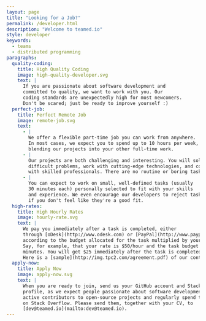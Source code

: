 ```yaml
---
layout: page
title: "Looking for a Job?"
permalink: /developer.html
description: "Welcome to teamed.io"
style: developer
keywords:
  - teams
  - distributed programming
paragraphs:
  quality-coding:
    title: High Quality Coding
    image: high-quality-developer.svg
    text: |
      If you are passionate about software development and
      committed to quality, we want to work with you. Our
      coding standards are unexpectedly high for most newcomers.
      Don't be scared; just be ready to improve yourself :)
  perfect-job:
    title: Perfect Remote Job
    image: remote-job.svg
    text:
      - |
        We offer a flexible part-time job you can work from anywhere.
        In most cases, we expect you to spend up to 10 hours per week,
        blending our projects into your other full-time work.
      - |
        Our projects are both challenging and interesting. You will solve
        difficult problems, work with cutting-edge technologies, and collaborate
        with skilled professionals. There are no routine or boring tasks here.
      - |
        You can expect to work on small, well-defined tasks (usually
        30 minutes each) personally selected to fit with your skills
        and experience. We even encourage our developers to reject tasks
        if you don't feel like they're a good fit.
  high-rates:
    title: High Hourly Rates
    image: hourly-rate.svg
    text: |
      We pay you immediately after a task is completed, either
      through [oDesk](http://www.odesk.com) or [PayPal](http://www.paypal.com),
      according to the budget allocated for the task multiplied by your hourly rate.
      Say, for example, that your rate is $50/hour and the task budget is 30
      minutes. You will get $25 immediately after the task is completed.
      Here is a [sample](http://img.tpc2.com/agreement.pdf) of our contract.
  apply-now:
    title: Apply Now
    image: apply-now.svg
    text: |
      When you are ready to join, send us your GitHub account and Stack Overflow
      profile, as we expect people passionate about software development to be
      active contributors to open-source projects and regularly spend time
      on Stack Overflow. Please send them, together with your CV, to
      [dev@teamed.io](mailto:dev@teamed.io).
---
```

